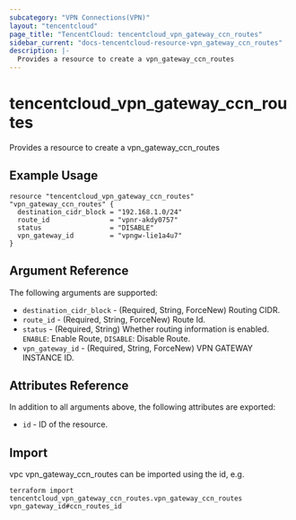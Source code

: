 ```yaml
---
subcategory: "VPN Connections(VPN)"
layout: "tencentcloud"
page_title: "TencentCloud: tencentcloud_vpn_gateway_ccn_routes"
sidebar_current: "docs-tencentcloud-resource-vpn_gateway_ccn_routes"
description: |-
  Provides a resource to create a vpn_gateway_ccn_routes
---
```


# tencentcloud_vpn_gateway_ccn_routes

Provides a resource to create a vpn_gateway_ccn_routes

## Example Usage

```hcl
resource "tencentcloud_vpn_gateway_ccn_routes" "vpn_gateway_ccn_routes" {
  destination_cidr_block = "192.168.1.0/24"
  route_id               = "vpnr-akdy0757"
  status                 = "DISABLE"
  vpn_gateway_id         = "vpngw-lie1a4u7"
}
```

## Argument Reference

The following arguments are supported:

* `destination_cidr_block` - (Required, String, ForceNew) Routing CIDR.
* `route_id` - (Required, String, ForceNew) Route Id.
* `status` - (Required, String) Whether routing information is enabled. `ENABLE`: Enable Route, `DISABLE`: Disable Route.
* `vpn_gateway_id` - (Required, String, ForceNew) VPN GATEWAY INSTANCE ID.

## Attributes Reference

In addition to all arguments above, the following attributes are exported:

* `id` - ID of the resource.




## Import

vpc vpn_gateway_ccn_routes can be imported using the id, e.g.

```
terraform import tencentcloud_vpn_gateway_ccn_routes.vpn_gateway_ccn_routes vpn_gateway_id#ccn_routes_id
```

